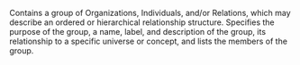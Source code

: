 Contains a group of Organizations, Individuals, and/or Relations, which may describe an ordered or hierarchical relationship structure. Specifies the purpose of the group, a name, label, and description of the group, its relationship to a specific universe or concept, and lists the members of the group.